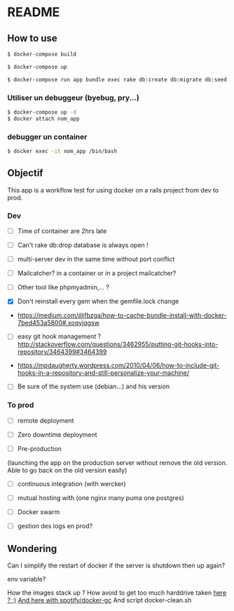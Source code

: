 # README

## How to use
```bash
$ docker-compose build
```

```bash
$ docker-compose up
```

```bash
$ docker-compose run app bundle exec rake db:create db:migrate db:seed
```

### Utiliser un debuggeur (byebug, pry...)

```bash
$ docker-compose up -d
$ docker attach nom_app
```

### debugger un container
```bash
$ docker exec -it nom_app /bin/bash
```

## Objectif

This app is a workflow test for using docker on a rails project from dev to prod.

### Dev

* [ ] Time of container are 2hrs late

* [ ] Can't rake db:drop database is always open !

* [ ] multi-server dev in the same time without port conflict

* [ ] Mailcatcher? in a container or in a project mailcatcher?

* [ ] Other tool like phpmyadmin,... ?

* [x] Don't reinstall every gem when the gemfile.lock change
* https://medium.com/@fbzga/how-to-cache-bundle-install-with-docker-7bed453a5800#.xoqyjqgsw

* [ ] easy git hook management ? http://stackoverflow.com/questions/3462955/putting-git-hooks-into-repository/3464399#3464399
* https://mpdaugherty.wordpress.com/2010/04/06/how-to-include-git-hooks-in-a-repository-and-still-personalize-your-machine/

* [ ] Be sure of the system use (debian...) and his version

### To prod

* [ ] remote deployment

* [ ] Zero downtime deployment

* [ ] Pre-production

 (launching the app on the production server without remove the old version. Able to go back on the old version easily)

* [ ] continuous integration (with wercker)

* [ ] mutual hosting with (one nginx many puma one postgres)

* [ ] Docker swarm

* [ ] gestion des logs en prod?


## Wondering

Can I simplify the restart of docker if the server is shutdown then up again?

env variable?

How the images stack up ? How avoid to get too much harddrive taken
[here ? :)](https://gist.github.com/ngpestelos/4fc2e31e19f86b9cf10b)
[And here with spotify/docker-gc](https://github.com/spotify/docker-gc)
And script docker-clean.sh
